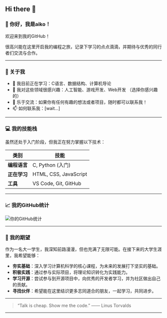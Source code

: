 ## Hi there 👋

<!--
**aiko-sudo/aiko-sudo** is a ✨ _special_ ✨ repository because its `README.md` (this file) appears on your GitHub profile.

Here are some ideas to get you started:

- 🔭 I’m currently working on ...
- 🌱 I’m currently learning ...
- 👯 I’m looking to collaborate on ...
- 🤔 I’m looking for help with ...
- 💬 Ask me about ...
- 📫 How to reach me: ...
- 😄 Pronouns: ...
- ⚡ Fun fact: ...
-->


### 👋 你好，我是aiko！

欢迎来到我的GitHub！

很高兴能在这里开启我的编程之旅，记录下学习的点点滴滴，并期待与优秀的同行者们交流与合作。

---

### 🚀 关于我

- 🌱 我目前正在学习：C语言、数据结构、计算机导论
- 🤔 我对这些领域很感兴趣：人工智能、游戏开发、Web开发 （选择你感兴趣的）
- 💬 乐于交流：如果你有任何有趣的想法或者项目，随时都可以联系我！
- 📫 如何联系我：[wait...]

---

### 💻 我的技能栈

虽然还处于入门阶段，但我正在努力掌握以下技术：

| 类别 | 技能 |
| --- | --- |
| **编程语言** | C, Python (入门) |
| **正在学习** | HTML, CSS, JavaScript |
| **工具** | VS Code, Git, GitHub |

---

### 📈 我的GitHub统计

![你的GitHub统计](https://github-readme-stats.vercel.app/api?username=aiko-sudo&show_icons=true&theme=radical)

---

### 🎯 我的期望

作为一名大一学生，我深知前路漫漫，但也充满了无限可能。在接下来的大学生涯里，我希望能够：

*   **夯实基础**：深入学习计算机科学的核心课程，为未来的发展打下坚实的基础。
*   **积极实践**：通过参与实际项目，将理论知识转化为实践能力。
*   **学习开源**：尝试参与到开源项目中，向优秀的开发者学习，并为社区做出自己的贡献。
*   **寻找伙伴**：希望能在这里结识更多志同道合的朋友，一起学习，共同进步。

---

> “Talk is cheap. Show me the code.” —— Linus Torvalds

---
